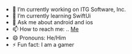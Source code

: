 

- 🔭 I’m currently working on ITG Software, Inc.
- 🌱 I’m currently learning SwiftUi
- 💬 Ask me about android and ios
- 📫 How to reach me: .. [Me](https://www.linkedin.com/in/ahmadgsalman)
- 😄 Pronouns: He/Him
- ⚡ Fun fact: I am a gamer 

